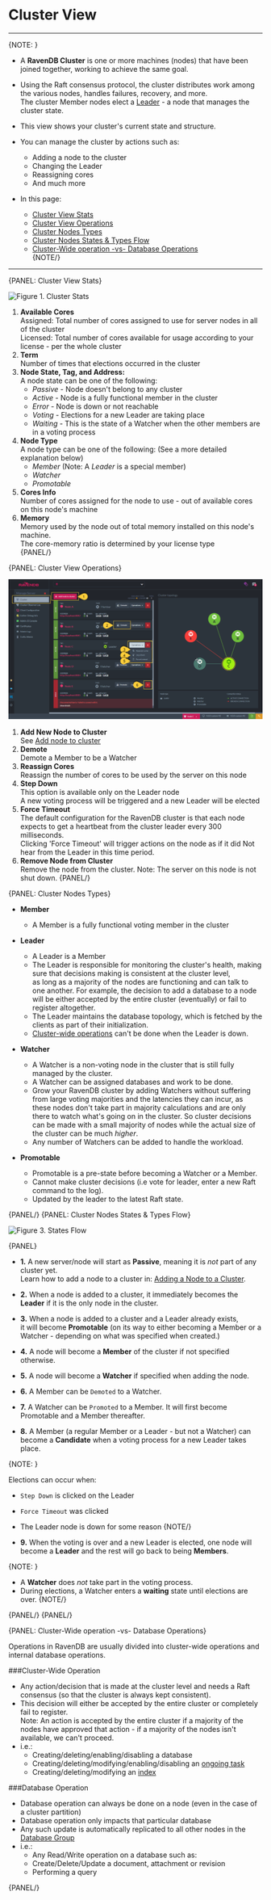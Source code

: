 ﻿# Cluster View
---

{NOTE: }

* A **RavenDB Cluster** is one or more machines (nodes) that have been joined together, 
  working to achieve the same goal.  

* Using the Raft consensus protocol, the cluster distributes work among the various nodes, handles failures, recovery, and more.  
  The cluster Member nodes elect a [Leader](../../server/cluster/cluster-view#cluster-nodes-types) - a node that manages the cluster state.  

* This view shows your cluster's current state and structure.  

* You can manage the cluster by actions such as:  
  * Adding a node to the cluster  
  * Changing the Leader  
  * Reassigning cores  
  * And much more  

* In this page:  
  * [Cluster View Stats](../../server/cluster/cluster-view#cluster-view-stats)  
  * [Cluster View Operations](../../server/cluster/cluster-view#cluster-view-operations)  
  * [Cluster Nodes Types](../../server/cluster/cluster-view#cluster-nodes-types)  
  * [Cluster Nodes States & Types Flow](../../server/cluster/cluster-view#cluster-nodes-states-&-types-flow)  
  * [Cluster-Wide operation -vs- Database Operations](../../server/cluster/cluster-view#cluster-wide-operation--vs--database-operations)  
{NOTE/}

---

{PANEL: Cluster View Stats}

![Figure 1. Cluster Stats](images/cluster-view-1.png "Cluster Stats")

1. **Available Cores**  
   Assigned: Total number of cores assigned to use for server nodes in all of the cluster  
   Licensed: Total number of cores available for usage according to your license - per the whole cluster  
2. **Term**  
   Number of times that elections occurred in the cluster
3. **Node State, Tag, and Address:**  
   A node state can be one of the following:  
   * _Passive_ - Node doesn't belong to any cluster  
   * _Active_ - Node is a fully functional member in the cluster  
   * _Error_ - Node is down or not reachable  
   * _Voting_ - Elections for a new Leader are taking place  
   * _Waiting_ -  This is the state of a Watcher when the other members are in a voting process  
4. **Node Type**  
   A node type can be one of the following:  (See a more detailed explanation below)  
   * _Member_ (Note: A _Leader_ is a special member)  
   * _Watcher_  
   * _Promotable_  
5. **Cores Info**  
   Number of cores assigned for the node to use - out of available cores on this node's machine  
6. **Memory**  
    Memory used by the node out of total memory installed on this node's machine.  
    The core-memory ratio is determined by your license type  
{PANEL/}

{PANEL: Cluster View Operations}

![Figure 2. Cluster Operations](images/cluster-view-2.png "Cluster Operations")

1. **Add New Node to Cluster**  
   See [Add node to cluster](add-node-to-cluster)
2. **Demote**  
   Demote a Member to be a Watcher  
3. **Reassign Cores**  
   Reassign the number of cores to be used by the server on this node  
4. **Step Down**  
   This option is available only on the Leader node  
   A new voting process will be triggered and a new Leader will be elected  
5. **Force Timeout**  
   The default configuration for the RavenDB cluster is that each node expects to get a heartbeat from the cluster leader every 300 milliseconds.  
   Clicking 'Force Timeout' will trigger actions on the node as if it did Not hear from the Leader in this time period.  
6. **Remove Node from Cluster**  
   Remove the node from the cluster. Note: The server on this node is not shut down.
{PANEL/}

{PANEL: Cluster Nodes Types}

* **Member**
  * A Member is a fully functional voting member in the cluster  

* **Leader**
  * A Leader is a Member
  * The Leader is responsible for monitoring the cluster's health, making sure that decisions making is consistent at the cluster level,  
    as long as a majority of the nodes are functioning and can talk to one another. 
    For example, the decision to add a database to a node will be either accepted by the entire cluster (eventually) or fail to register altogether.  
  * The Leader maintains the database topology, which is fetched by the clients as part of their initialization.  
  * [Cluster-wide operations](cluster-view#cluster-wide-operation--vs--database-operations) can't be done when the Leader is down.  

* **Watcher**
  * A Watcher is a non-voting node in the cluster that is still fully managed by the cluster.  
  * A Watcher can be assigned databases and work to be done.  
  * Grow your RavenDB cluster by adding Watchers without suffering from large voting majorities and the latencies they can incur, 
    as these nodes don't take part in majority calculations and are only there to watch what's going on in the cluster. 
    So cluster decisions can be made with a small majority of nodes while the actual size of the cluster can be much _higher_.  
  * Any number of Watchers can be added to handle the workload.  

* **Promotable**  
  * Promotable is a pre-state before becoming a Watcher or a Member.  
  * Cannot make cluster decisions (i.e vote for leader, enter a new Raft command to the log).  
  * Updated by the leader to the latest Raft state.  

{PANEL/}
{PANEL: Cluster Nodes States & Types Flow}

![Figure 3. States Flow](images/cluster-states.png "States Flow")

{PANEL}

* **1.** A new server/node will start as **Passive**, meaning it is _not_ part of any cluster yet.  
         Learn how to add a node to a cluster in: [Adding a Node to a Cluster](../../../studio/server/cluster/add-node-to-cluster).  

* **2.** When a node is added to a cluster, it immediately becomes the **Leader** if it is the only node in the cluster.  

* **3.** When a node is added to a cluster and a Leader already exists,  
         it will become **Promotable** (on its way to either becoming a Member or a Watcher - depending on what was specified when created.)  

* **4.** A node will become a **Member** of the cluster if not specified otherwise.  

* **5.** A node will become a **Watcher** if specified when adding the node.  

* **6.** A Member can be `Demoted` to a Watcher.  

* **7.** A Watcher can be `Promoted` to a Member. It will first become Promotable and a Member thereafter.  

* **8.** A Member (a regular Member or a Leader - but not a Watcher) can become a **Candidate** when a voting process for a new Leader takes place.  

{NOTE: }

Elections can occur when:

* `Step Down` is clicked on the Leader
* `Force Timeout` was clicked
* The Leader node is down for some reason
{NOTE/}

* **9.** When the voting is over and a new Leader is elected, one node will become a **Leader** and the rest will go back to being **Members**.  

{NOTE: }

* A **Watcher**  does _not_ take part in the voting process.  
* During elections, a Watcher enters a **waiting** state until elections are over.
{NOTE/}

{PANEL/}
{PANEL/}

{PANEL: Cluster-Wide operation -vs- Database Operations}

Operations in RavenDB are usually divided into cluster-wide operations and internal database operations.  

###Cluster-Wide Operation

* Any action/decision that is made at the cluster level and needs a Raft consensus (so that the cluster is always kept consistent).  
* This decision will either be accepted by the entire cluster or completely fail to register.  
  Note: An action is accepted by the entire cluster if a majority of the nodes have approved that action - if a majority of the nodes isn't available, we can't proceed.  
* i.e.:  
  * Creating/deleting/enabling/disabling a database  
  * Creating/deleting/modifying/enabling/disabling an [ongoing task](../../../studio/database/tasks/ongoing-tasks/general-info)  
  * Creating/deleting/modifying an [index](../../../studio/database/indexes/indexes-overview)  

###Database Operation

* Database operation can always be done on a node (even in the case of a cluster partition)  
* Database operation only impacts that particular database  
* Any such update is automatically replicated to all other nodes in the [Database Group](../../../studio/database/settings/manage-database-group)  
* i.e.:  
  * Any Read/Write operation on a database such as:  
  * Create/Delete/Update a document, attachment or revision  
  * Performing a query  

{PANEL/}
